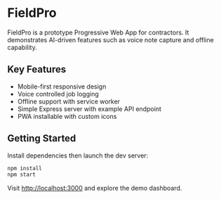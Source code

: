 # FieldPro

FieldPro is a prototype Progressive Web App for contractors. It demonstrates AI-driven features such as voice note capture and offline capability.

## Key Features
- Mobile-first responsive design
- Voice controlled job logging
- Offline support with service worker
- Simple Express server with example API endpoint
- PWA installable with custom icons

## Getting Started
Install dependencies then launch the dev server:

```bash
npm install
npm start
```

Visit [http://localhost:3000](http://localhost:3000) and explore the demo dashboard.
